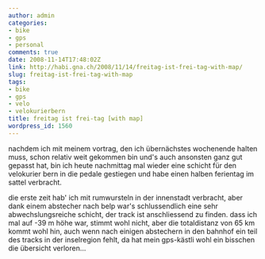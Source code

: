 ```yaml
---
author: admin
categories:
- bike
- gps
- personal
comments: true
date: 2008-11-14T17:48:02Z
link: http://habi.gna.ch/2008/11/14/freitag-ist-frei-tag-with-map/
slug: freitag-ist-frei-tag-with-map
tags:
- bike
- gps
- velo
- velokurierbern
title: freitag ist frei-tag [with map]
wordpress_id: 1560
---
```


nachdem ich mit meinem vortrag, den ich übernächstes wochenende halten muss, schon relativ weit gekommen bin und's auch ansonsten ganz gut gepasst hat, bin ich heute nachmittag mal wieder eine schicht für den velokurier bern in die pedale gestiegen und habe einen halben ferientag im sattel verbracht.




die erste zeit hab' ich mit rumwursteln in der innenstadt verbracht, aber dank einem abstecher nach belp war's schlussendlich eine sehr abwechslungsreiche schicht, der track ist anschliessend zu finden. dass ich mal auf -39 m höhe war, stimmt wohl nicht, aber die totaldistanz von 65 km kommt wohl hin, auch wenn nach einigen abstechern in den bahnhof ein teil des tracks in der inselregion fehlt, da hat mein gps-kästli wohl ein bisschen die übersicht verloren...



